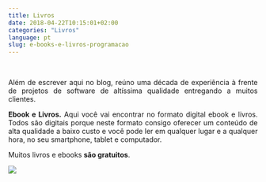 ```yaml
---
title: Livros
date: 2018-04-22T10:15:01+02:00
categories: "Livros"
language: pt
slug: e-books-e-livros-programacao
--- 
```


<br>



<p class="aboutme" align="justify">
  Além de escrever aqui no blog, reúno uma década de experiência à frente de projetos de software de altíssima qualidade entregando a muitos clientes.</p>

<p class="aboutme" align="justify">
<b>Ebook e Livros.</b> Aqui você vai encontrar no formato digital ebook e livros. Todos são digitais porque neste formato consigo oferecer um conteúdo de alta qualidade a baixo custo e você pode ler em qualquer lugar e a qualquer hora, no seu smartphone, tablet e computador.</p>

<p class="aboutme" align="justify">
Muitos livros e ebooks <b>são gratuitos</b>.
</p>
  

<div class="row">
  <div class="col-md-3">
  <a href="/lp/ebooks/ebook-criar-chatbot-inteligentes">
        <img style="float:left" src="/images/ebook-criar-chatbot-inteligentes.png"/></a>
  </div>
</div>

 

